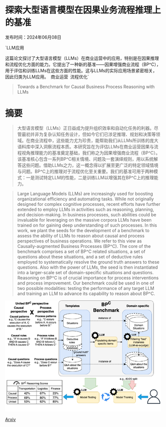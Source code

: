 # 探索大型语言模型在因果业务流程推理上的基准

发布时间：2024年06月08日

`LLM应用

这篇论文探讨了大型语言模型（LLMs）在商业运营中的应用，特别是在因果推理和流程优化方面的能力。它提出了一种新的基准——因果增强商业流程（BP^C），用于评估和训练LLMs在这些方面的性能。这与LLMs的实际应用场景紧密相关，因此归类为LLM应用。` `商业运营` `流程优化`

> Towards a Benchmark for Causal Business Process Reasoning with LLMs

# 摘要

> 大型语言模型（LLMs）正日益成为提升组织效率和自动化任务的利器。尽管最初并非为复杂认知任务设计，但如今它们已涉足推理、规划和决策等领域。在商业流程中，这些能力尤为珍贵，能帮助我们从LLMs所训练的庞大语料库中深入洞察流程本质。本研究旨在为评估LLMs在商业运营因果与流程视角推理能力的基准奠定基础，我们称之为因果增强商业流程（BP^C）。该基准核心包含一系列BP^C相关情境、问题及一套演绎规则，用以系统解答这些问题。借助LLMs之力，这一概念得以扩展至更广泛的特定领域情境与问题。BP^C上的推理对于流程优化至关重要。我们的基准可用于两种模式：一是测试特定LLM的性能，二是训练LLM以增强其在BP^C上的推理能力。

> Large Language Models (LLMs) are increasingly used for boosting organizational efficiency and automating tasks. While not originally designed for complex cognitive processes, recent efforts have further extended to employ LLMs in activities such as reasoning, planning, and decision-making. In business processes, such abilities could be invaluable for leveraging on the massive corpora LLMs have been trained on for gaining deep understanding of such processes. In this work, we plant the seeds for the development of a benchmark to assess the ability of LLMs to reason about causal and process perspectives of business operations. We refer to this view as Causally-augmented Business Processes (BP^C). The core of the benchmark comprises a set of BP^C related situations, a set of questions about these situations, and a set of deductive rules employed to systematically resolve the ground truth answers to these questions. Also with the power of LLMs, the seed is then instantiated into a larger-scale set of domain-specific situations and questions. Reasoning on BP^C is of crucial importance for process interventions and process improvement. Our benchmark could be used in one of two possible modalities: testing the performance of any target LLM and training an LLM to advance its capability to reason about BP^C.

![探索大型语言模型在因果业务流程推理上的基准](../../../paper_images/2406.05506/llm-reasoning-benchmark.png)

[Arxiv](https://arxiv.org/abs/2406.05506)
